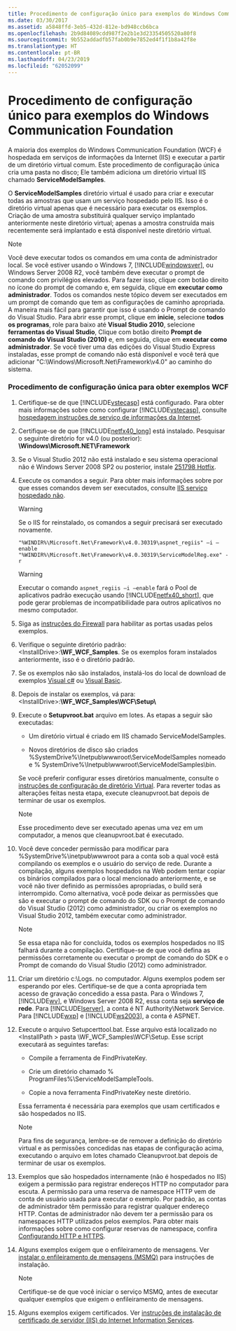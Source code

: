 ```yaml
---
title: Procedimento de configuração único para exemplos do Windows Communication Foundation
ms.date: 03/30/2017
ms.assetid: a5848ffd-3eb5-432d-812e-bd948ccb6bca
ms.openlocfilehash: 2b9d84089cdd987f2e2b1e3d23354505520a80f8
ms.sourcegitcommit: 9b552addadfb57fab0b9e7852ed4f1f1b8a42f8e
ms.translationtype: HT
ms.contentlocale: pt-BR
ms.lasthandoff: 04/23/2019
ms.locfileid: "62052099"
---
```

# <a name="one-time-setup-procedure-for-the-windows-communication-foundation-samples"></a>Procedimento de configuração único para exemplos do Windows Communication Foundation
A maioria dos exemplos do Windows Communication Foundation (WCF) é hospedada em serviços de informações da Internet (IIS) e executar a partir de um diretório virtual comum. Este procedimento de configuração única cria uma pasta no disco; Ele também adiciona um diretório virtual IIS chamado **ServiceModelSamples**.

 O **ServiceModelSamples** diretório virtual é usado para criar e executar todas as amostras que usam um serviço hospedado pelo IIS. Isso é o diretório virtual apenas que é necessário para executar os exemplos. Criação de uma amostra substituirá qualquer serviço implantado anteriormente neste diretório virtual; apenas a amostra construída mais recentemente será implantado e está disponível neste diretório virtual.

> [!NOTE]
>  Você deve executar todos os comandos em uma conta de administrador local. Se você estiver usando o Windows 7, [!INCLUDE[windowsver](../../../../includes/windowsver-md.md)], ou Windows Server 2008 R2, você também deve executar o prompt de comando com privilégios elevados. Para fazer isso, clique com botão direito no ícone do prompt de comando e, em seguida, clique em **executar como administrador**. Todos os comandos neste tópico devem ser executados em um prompt de comando que tem as configurações de caminho apropriada.  A maneira mais fácil para garantir que isso é usando o Prompt de comando do Visual Studio. Para abrir esse prompt, clique em **inicie**, selecione **todos os programas**, role para baixo até **Visual Studio 2010**, selecione **ferramentas do Visual Studio**, Clique com botão direito **Prompt de comando do Visual Studio (2010)** e, em seguida, clique em **executar como administrador**. Se você tiver uma das edições do Visual Studio Express instaladas, esse prompt de comando não está disponível e você terá que adicionar "C:\Windows\Microsoft.Net\Framework\v4.0" ao caminho do sistema.  
  
### <a name="one-time-setup-procedure-for-wcf-samples"></a>Procedimento de configuração única para obter exemplos WCF  
  
1. Certifique-se de que [!INCLUDE[vstecasp](../../../../includes/vstecasp-md.md)] está configurado. Para obter mais informações sobre como configurar [!INCLUDE[vstecasp](../../../../includes/vstecasp-md.md)], consulte [hospedagem instruções de serviço de informações da Internet](../../../../docs/framework/wcf/samples/internet-information-service-hosting-instructions.md).  
  
2. Certifique-se de que [!INCLUDE[netfx40_long](../../../../includes/netfx40-long-md.md)] está instalado. Pesquisar o seguinte diretório for v4.0 (ou posterior): **\Windows\Microsoft.NET\Framework**  
  
3. Se o Visual Studio 2012 não está instalado e seu sistema operacional não é Windows Server 2008 SP2 ou posterior, instale [251798 Hotfix](https://go.microsoft.com/fwlink/?LinkId=184693).  
  
4. Execute os comandos a seguir. Para obter mais informações sobre por que esses comandos devem ser executados, consulte [IIS serviço hospedado não](https://docs.microsoft.com/previous-versions/dotnet/netframework-3.5/ms752252(v=vs.90)).  
  
    > [!WARNING]
    >  Se o IIS for reinstalado, os comandos a seguir precisará ser executado novamente.

    ```
    "%WINDIR%\Microsoft.Net\Framework\v4.0.30319\aspnet_regiis" –i –enable
    "%WINDIR%\Microsoft.Net\Framework\v4.0.30319\ServiceModelReg.exe" -r
    ```

    > [!WARNING]
    >  Executar o comando `aspnet_regiis –i –enable` fará o Pool de aplicativos padrão execução usando [!INCLUDE[netfx40_short](../../../../includes/netfx40-short-md.md)], que pode gerar problemas de incompatibilidade para outros aplicativos no mesmo computador.  
  
5. Siga as [instruções do Firewall](../../../../docs/framework/wcf/samples/firewall-instructions.md) para habilitar as portas usadas pelos exemplos.  
  
6. Verifique o seguinte diretório padrão: \<InstallDrive>:**\WF_WCF_Samples**. Se os exemplos foram instalados anteriormente, isso é o diretório padrão.  
  
7. Se os exemplos não são instalados, instalá-los do local de download de exemplos [Visual c#](https://go.microsoft.com/fwlink/?LinkId=190939) ou [Visual Basic](https://go.microsoft.com/fwlink/?LinkID=193373).  
  
8. Depois de instalar os exemplos, vá para: \<InstallDrive>:**\WF_WCF_Samples\WCF\Setup\\**  
  
9. Execute o **Setupvroot.bat** arquivo em lotes. As etapas a seguir são executadas:  
  
    - Um diretório virtual é criado em IIS chamado ServiceModelSamples.  
  
    - Novos diretórios de disco são criados %SystemDrive%\Inetpub\wwwroot\ServiceModelSamples nomeado e % SystemDrive%\Inetpub\wwwroot\ServiceModelSamples\bin.  
  
     Se você preferir configurar esses diretórios manualmente, consulte o [instruções de configuração de diretório Virtual](../../../../docs/framework/wcf/samples/virtual-directory-setup-instructions.md). Para reverter todas as alterações feitas nesta etapa, execute cleanupvroot.bat depois de terminar de usar os exemplos.  
  
    > [!NOTE]
    >  Esse procedimento deve ser executado apenas uma vez em um computador, a menos que cleanupvroot.bat é executado.

10. Você deve conceder permissão para modificar para %SystemDrive%\inetpub\wwwroot para a conta sob a qual você está compilando os exemplos e o usuário do serviço de rede. Durante a compilação, alguns exemplos hospedados na Web podem tentar copiar os binários compilados para o local mencionado anteriormente, e se você não tiver definido as permissões apropriadas, o build será interrompido. Como alternativa, você pode deixar as permissões que são e executar o prompt de comando do SDK ou o Prompt de comando do Visual Studio (2012) como administrador, ou criar os exemplos no Visual Studio 2012, também executar como administrador.

    > [!NOTE]
    >  Se essa etapa não for concluída, todos os exemplos hospedados no IIS falhará durante a compilação. Certifique-se de que você defina as permissões corretamente ou executar o prompt de comando do SDK e o Prompt de comando do Visual Studio (2012) como administrador.

11. Criar um diretório c:\Logs. no computador. Alguns exemplos podem ser esperando por eles. Certifique-se de que a conta apropriada tem acesso de gravação concedido a essa pasta. Para o Windows 7, [!INCLUDE[wv](../../../../includes/wv-md.md)], e Windows Server 2008 R2, essa conta seja **serviço de rede**. Para [!INCLUDE[lserver](../../../../includes/lserver-md.md)], a conta é NT Authority\Network Service. Para [!INCLUDE[wxp](../../../../includes/wxp-md.md)] e [!INCLUDE[ws2003](../../../../includes/ws2003-md.md)], a conta é ASPNET.

12. Execute o arquivo Setupcerttool.bat. Esse arquivo está localizado no \<InstallPath > pasta \WF_WCF_Samples\WCF\Setup\.  Esse script executará as seguintes tarefas:

    - Compile a ferramenta de FindPrivateKey.

    - Crie um diretório chamado % ProgramFiles%\ServiceModelSampleTools.

    - Copie a nova ferramenta FindPrivateKey neste diretório.

     Essa ferramenta é necessária para exemplos que usam certificados e são hospedados no IIS.

    > [!NOTE]
    >  Para fins de segurança, lembre-se de remover a definição do diretório virtual e as permissões concedidas nas etapas de configuração acima, executando o arquivo em lotes chamado Cleanupvroot.bat depois de terminar de usar os exemplos.

13. Exemplos que são hospedados internamente (não é hospedados no IIS) exigem a permissão para registrar endereços HTTP no computador para escuta. A permissão para uma reserva de namespace HTTP vem de conta de usuário usada para executar o exemplo. Por padrão, as contas de administrador têm permissão para registrar qualquer endereço HTTP. Contas de administrador não devem ter a permissão para os namespaces HTTP utilizados pelos exemplos. Para obter mais informações sobre como configurar reservas de namespace, confira [Configurando HTTP e HTTPS](../../../../docs/framework/wcf/feature-details/configuring-http-and-https.md).

14. Alguns exemplos exigem que o enfileiramento de mensagens. Ver [instalar o enfileiramento de mensagens (MSMQ)](../../../../docs/framework/wcf/samples/installing-message-queuing-msmq.md) para instruções de instalação.

    > [!NOTE]
    >  Certifique-se de que você iniciar o serviço MSMQ, antes de executar qualquer exemplos que exigem o enfileiramento de mensagens.

15. Alguns exemplos exigem certificados. Ver [instruções de instalação de certificado de servidor (IIS) do Internet Information Services](../../../../docs/framework/wcf/samples/iis-server-certificate-installation-instructions.md).
